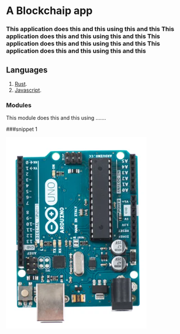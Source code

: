 # A Blockchaip app

### This application does this and this using this and this This application does this and this **using** this and this This application does this and this using this and this This application does this and this using this and this


## Languages

1. [Rust](https://www.rust-lang.org/).
2. [Javascript](https://www.javascript.com/).

### Modules
This module does this and this using  .......


###snippet 1

![Arduino](arduino.PNG)











